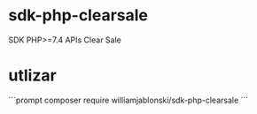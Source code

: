 # sdk-php-clearsale
SDK PHP>=7.4 APIs Clear Sale

# utlizar
´´´prompt
composer require williamjablonski/sdk-php-clearsale
´´´
